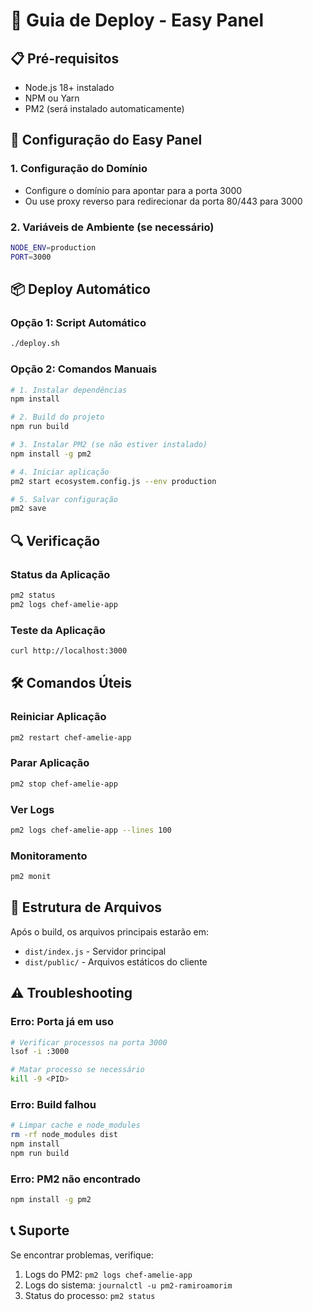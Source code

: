 # 🚀 Guia de Deploy - Easy Panel

## 📋 Pré-requisitos

- Node.js 18+ instalado
- NPM ou Yarn
- PM2 (será instalado automaticamente)

## 🔧 Configuração do Easy Panel

### 1. Configuração do Domínio
- Configure o domínio para apontar para a porta 3000
- Ou use proxy reverso para redirecionar da porta 80/443 para 3000

### 2. Variáveis de Ambiente (se necessário)
```bash
NODE_ENV=production
PORT=3000
```

## 📦 Deploy Automático

### Opção 1: Script Automático
```bash
./deploy.sh
```

### Opção 2: Comandos Manuais
```bash
# 1. Instalar dependências
npm install

# 2. Build do projeto
npm run build

# 3. Instalar PM2 (se não estiver instalado)
npm install -g pm2

# 4. Iniciar aplicação
pm2 start ecosystem.config.js --env production

# 5. Salvar configuração
pm2 save
```

## 🔍 Verificação

### Status da Aplicação
```bash
pm2 status
pm2 logs chef-amelie-app
```

### Teste da Aplicação
```bash
curl http://localhost:3000
```

## 🛠️ Comandos Úteis

### Reiniciar Aplicação
```bash
pm2 restart chef-amelie-app
```

### Parar Aplicação
```bash
pm2 stop chef-amelie-app
```

### Ver Logs
```bash
pm2 logs chef-amelie-app --lines 100
```

### Monitoramento
```bash
pm2 monit
```

## 📁 Estrutura de Arquivos

Após o build, os arquivos principais estarão em:
- `dist/index.js` - Servidor principal
- `dist/public/` - Arquivos estáticos do cliente

## ⚠️ Troubleshooting

### Erro: Porta já em uso
```bash
# Verificar processos na porta 3000
lsof -i :3000

# Matar processo se necessário
kill -9 <PID>
```

### Erro: Build falhou
```bash
# Limpar cache e node_modules
rm -rf node_modules dist
npm install
npm run build
```

### Erro: PM2 não encontrado
```bash
npm install -g pm2
```

## 📞 Suporte

Se encontrar problemas, verifique:
1. Logs do PM2: `pm2 logs chef-amelie-app`
2. Logs do sistema: `journalctl -u pm2-ramiroamorim`
3. Status do processo: `pm2 status` 